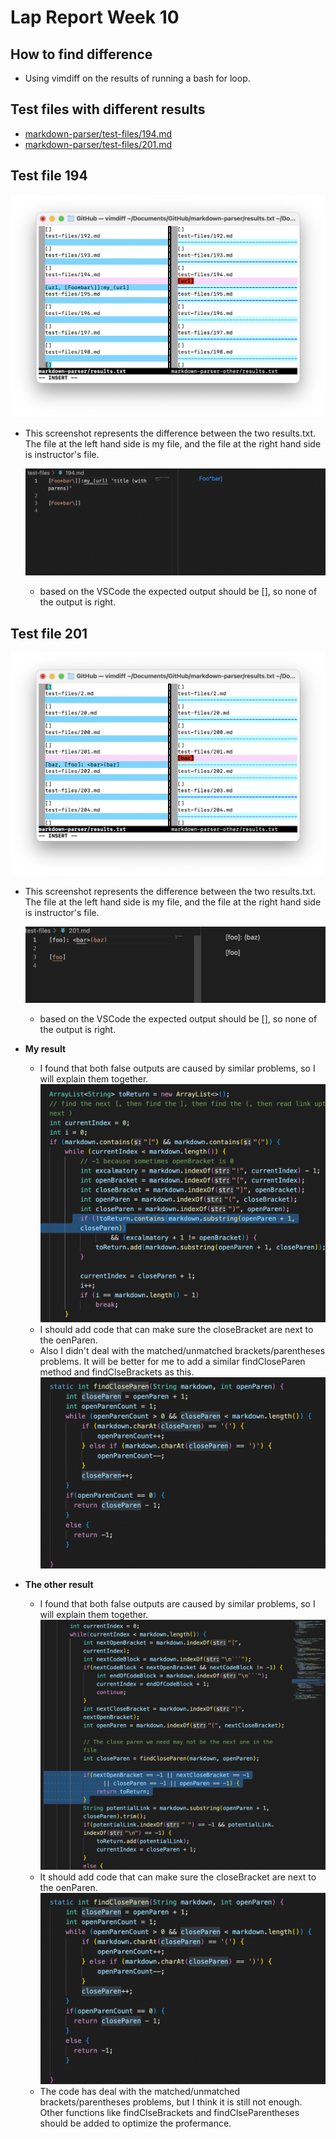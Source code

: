 # Lap Report Week 10
## How to find difference
- Using vimdiff on the results of running a bash for loop.
## Test files with different results
- [markdown-parser/test-files/194.md](https://github.com/nidhidhamnani/markdown-parser/blob/main/test-files/194.md)
- [markdown-parser/test-files/201.md](https://github.com/nidhidhamnani/markdown-parser/blob/main/test-files/201.md)

## Test file 194
![test-file-194-different](screenshot_week10/test-file%3A194.png)
* This screenshot represents the difference between the two results.txt. The file at the left hand side is my file, and the file at the right hand side is instructor's file.

    ![](screenshot_week10/md-194.png)
    * based on the VSCode the expected output should be [], so none of the output is right.

## Test file 201
![test-file-194-different](screenshot_week10/test-file%3A201.png)
* This screenshot represents the difference between the two results.txt. The file at the left hand side is my file, and the file at the right hand side is instructor's file.

    ![](screenshot_week10/md-201.png)
    * based on the VSCode the expected output should be [], so none of the output is right.

- **My result**
    * I found that both false outputs are caused by similar problems, so I will explain them together.
![](screenshot_week10/mycode-194.png)
    * I should add code that can make sure the closeBracket are next to the oenParen.
    * Also I didn't deal with the matched/unmatched brackets/parentheses problems. It will be better for me to add a similar findCloseParen method and findClseBrackets as this.
    ![](screenshot_week10/mycode-revise-suggest.png) 

- **The other result**
    * I found that both false outputs are caused by similar problems, so I will explain them together.
![](screenshot_week10/othercode-194.png)
    * It should add code that can make sure the closeBracket are next to the oenParen.
    ![](screenshot_week10/mycode-revise-suggest.png) 
    * The code has deal with the matched/unmatched brackets/parentheses problems, but I think it is still not enough. Other functions like findClseBrackets and findClseParentheses should be added to optimize the profermance.

